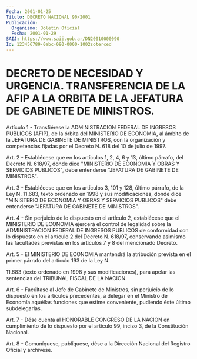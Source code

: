 ```yaml
---
Fecha: 2001-01-25
Título: DECRETO NACIONAL 90/2001
Publicación:
  Organismo: Boletín Oficial
  Fecha: 2001-01-29
SAIJ: https://www.saij.gob.ar/DN20010000090
Id: 123456789-0abc-090-0000-1002soterced
---
```

# DECRETO DE NECESIDAD Y URGENCIA. TRANSFERENCIA DE LA AFIP A LA ORBITA DE LA JEFATURA DE GABINETE DE MINISTROS.

<a id="1"></a>
Artículo 1 - Transfiérese la ADMINISTRACION FEDERAL DE INGRESOS PUBLICOS (AFIP), de la órbita del MINISTERIO DE ECONOMIA, al ámbito de la JEFATURA DE GABINETE DE MINISTROS, con la organización y competencias fijadas por el Decreto N. 618 del 10 de julio de 1997.

<a id="2"></a>
Art. 2 - Establécese que en los artículos 1, 2, 4, 6 y 13, último párrafo, del Decreto N. 618/97, donde dice "MINISTERIO DE ECONOMIA Y OBRAS Y SERVICIOS PUBLICOS", debe entenderse "JEFATURA DE GABINETE DE MINISTROS".

<a id="3"></a>
Art. 3 - Establécese que en los artículos 3, 101 y 128, último párrafo, de la Ley N. 11.683, texto ordenado en 1998 y sus modificaciones, donde dice "MINISTERIO DE ECONOMIA Y OBRAS Y SERVICIOS PUBLICOS" debe entenderse "JEFATURA DE GABINETE DE MINISTROS".

<a id="4"></a>
Art. 4 - Sin perjuicio de lo dispuesto en el artículo 2, establécese que el MINISTERIO DE ECONOMIA ejercerá el control de legalidad sobre la ADMINISTRACION FEDERAL DE INGRESOS PUBLICOS de conformidad con lo dispuesto en el artículo 2 del Decreto N. 618/97, conservando asimismo las facultades previstas en los artículos 7 y 8 del mencionado Decreto.

<a id="5"></a>
Art. 5 - El MINISTERIO DE ECONOMIA mantendrá la atribución prevista en el primer párrafo del artículo 193 de la Ley N.

11.683 (texto ordenado en 1998 y sus modificaciones), para apelar las sentencias del TRIBUNAL FISCAL DE LA NACION.

<a id="6"></a>
Art. 6 - Facúltase al Jefe de Gabinete de Ministros, sin perjuicio de lo dispuesto en los artículos precedentes, a delegar en el Ministro de Economía aquéllas funciones que estime conveniente, pudiendo éste último subdelegarlas.

<a id="7"></a>
Art. 7 - Dése cuenta al HONORABLE CONGRESO DE LA NACION en cumplimiento de lo dispuesto por el artículo 99, inciso 3, de la Constitución Nacional.

<a id="8"></a>
Art. 8 - Comuníquese, publíquese, dése a la Dirección Nacional del Registro Oficial y archívese.